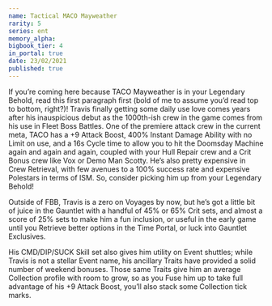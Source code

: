 ```yaml
---
name: Tactical MACO Mayweather
rarity: 5
series: ent
memory_alpha:
bigbook_tier: 4
in_portal: true
date: 23/02/2021
published: true
---
```


If you’re coming here because TACO Mayweather is in your Legendary Behold, read this first paragraph first (bold of me to assume you’d read top to bottom, right?)! Travis finally getting some daily use love comes years after his inauspicious debut as the 1000th-ish crew in the game comes from his use in Fleet Boss Battles. One of the premiere attack crew in the current meta, TACO has a +9 Attack Boost, 400% Instant Damage Ability with no Limit on use, and a 16s Cycle time to allow you to hit the Doomsday Machine again and again and again, coupled with your Hull Repair crew and a Crit Bonus crew like Vox or Demo Man Scotty. He’s also pretty expensive in Crew Retrieval, with few avenues to a 100% success rate and expensive Polestars in terms of ISM. So, consider picking him up from your Legendary Behold!

Outside of FBB, Travis is a zero on Voyages by now, but he’s got a little bit of juice in the Gauntlet with a handful of 45% or 65% Crit sets, and almost a score of 25% sets to make him a fun inclusion, or useful in the early game until you Retrieve better options in the Time Portal, or luck into Gauntlet Exclusives. 

His CMD/DIP/SUCK Skill set also gives him utility on Event shuttles; while Travis is not a stellar Event name, his ancillary Traits have provided a solid number of weekend bonuses. Those same Traits give him an average Collection profile with room to grow, so as you Fuse him up to take full advantage of his +9 Attack Boost, you’ll also stack some Collection tick marks.
